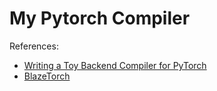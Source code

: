 # My Pytorch Compiler

References:
- [Writing a Toy Backend Compiler for PyTorch](https://jott.live/markdown/Writing%20a%20Toy%20Backend%20Compiler%20for%20PyTorch)
- [BlazeTorch](https://github.com/AndreSlavescu/BlazeTorch)
